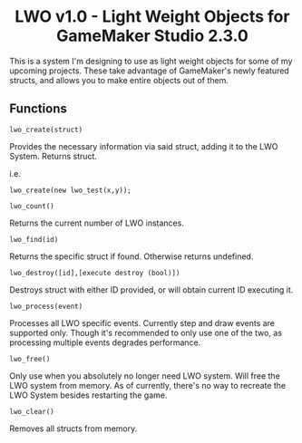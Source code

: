 <div align="center">

# LWO v1.0 - Light Weight Objects for GameMaker Studio 2.3.0
</div>

This is a system I'm designing to use as light weight objects for some of my upcoming projects. These take advantage of GameMaker's newly featured structs, and allows you to make entire objects out of them. 


## Functions
`lwo_create(struct)`

Provides the necessary information via said struct, adding it to the LWO System. Returns struct.

i.e. 

`lwo_create(new lwo_test(x,y));`



`lwo_count()`

Returns the current number of LWO instances.

`lwo_find(id)`

Returns the specific struct if found. Otherwise returns undefined.

`lwo_destroy([id],[execute destroy (bool)])`

Destroys struct with either ID provided, or will obtain current ID executing it.

`lwo_process(event)`

Processes all LWO specific events. Currently step and draw events are supported only. Though it's recommended to only use one of the two, as processing multiple events degrades performance.

`lwo_free()`

Only use when you absolutely no longer need LWO system. Will free the LWO system from memory. As of currently, there's no way to recreate the LWO System besides restarting the game.

`lwo_clear()`

Removes all structs from memory.
